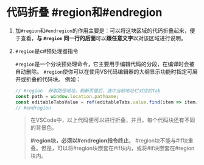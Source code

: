 # 代码折叠 #region和#endregion

1. 加`#region`和`#endregion`的作用主要是：可以将这块区域的代码折叠起来，便于查看，**与 `#region` 同一行的后面**可以**跟任意文字**以对该区域进行说明。

2. `#region`是c#预处理器指令

   `#region`是一个分块预处理命令，它主要用于编辑代码的分段，在编译时会被自动删除。
    `#region`使你可以在使用VS代码编辑器的大纲显示功能时指定可展开或折叠的代码块。
     例如：

   ```typescript
   // #region  获取路径地址。刷新页面后，选中当前地址栏对应的Tab
   const path = window.location.pathname;
   const editableTabsValue = ref(editableTabs.value.find(item => item.content == path)?.name)
   // #endregion
   ```

   > 在VSCode中，以上代码便可以进行折叠，并且，每个代码块还有不同的背景色。
   >
   > **#region块，必须以#endregion指令终止**。
   >  \#region块不能与#if块重叠。但是，可以将#region块嵌套在#if块内，或将#if块嵌套在#region块内。

